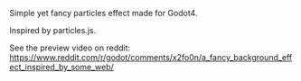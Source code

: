 Simple yet fancy particles effect made for Godot4.

Inspired by particles.js.

See the preview video on reddit: https://www.reddit.com/r/godot/comments/x2fo0n/a_fancy_background_effect_inspired_by_some_web/
